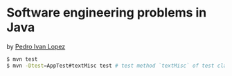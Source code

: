 # Software engineering problems in Java

by [Pedro Ivan Lopez](http://pedroivanlopez.com "Pedro Ivan Lopez's website")

```bash
$ mvn test
$ mvn -Dtest=AppTest#textMisc test # test method `textMisc` of test class `AppTest`
```
